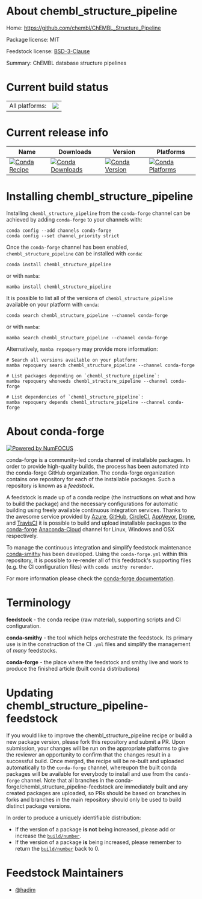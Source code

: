 About chembl_structure_pipeline
===============================

Home: https://github.com/chembl/ChEMBL_Structure_Pipeline

Package license: MIT

Feedstock license: [BSD-3-Clause](https://github.com/conda-forge/chembl_structure_pipeline-feedstock/blob/main/LICENSE.txt)

Summary: ChEMBL database structure pipelines

Current build status
====================


<table><tr><td>All platforms:</td>
    <td>
      <a href="https://dev.azure.com/conda-forge/feedstock-builds/_build/latest?definitionId=10623&branchName=main">
        <img src="https://dev.azure.com/conda-forge/feedstock-builds/_apis/build/status/chembl_structure_pipeline-feedstock?branchName=main">
      </a>
    </td>
  </tr>
</table>

Current release info
====================

| Name | Downloads | Version | Platforms |
| --- | --- | --- | --- |
| [![Conda Recipe](https://img.shields.io/badge/recipe-chembl_structure_pipeline-green.svg)](https://anaconda.org/conda-forge/chembl_structure_pipeline) | [![Conda Downloads](https://img.shields.io/conda/dn/conda-forge/chembl_structure_pipeline.svg)](https://anaconda.org/conda-forge/chembl_structure_pipeline) | [![Conda Version](https://img.shields.io/conda/vn/conda-forge/chembl_structure_pipeline.svg)](https://anaconda.org/conda-forge/chembl_structure_pipeline) | [![Conda Platforms](https://img.shields.io/conda/pn/conda-forge/chembl_structure_pipeline.svg)](https://anaconda.org/conda-forge/chembl_structure_pipeline) |

Installing chembl_structure_pipeline
====================================

Installing `chembl_structure_pipeline` from the `conda-forge` channel can be achieved by adding `conda-forge` to your channels with:

```
conda config --add channels conda-forge
conda config --set channel_priority strict
```

Once the `conda-forge` channel has been enabled, `chembl_structure_pipeline` can be installed with `conda`:

```
conda install chembl_structure_pipeline
```

or with `mamba`:

```
mamba install chembl_structure_pipeline
```

It is possible to list all of the versions of `chembl_structure_pipeline` available on your platform with `conda`:

```
conda search chembl_structure_pipeline --channel conda-forge
```

or with `mamba`:

```
mamba search chembl_structure_pipeline --channel conda-forge
```

Alternatively, `mamba repoquery` may provide more information:

```
# Search all versions available on your platform:
mamba repoquery search chembl_structure_pipeline --channel conda-forge

# List packages depending on `chembl_structure_pipeline`:
mamba repoquery whoneeds chembl_structure_pipeline --channel conda-forge

# List dependencies of `chembl_structure_pipeline`:
mamba repoquery depends chembl_structure_pipeline --channel conda-forge
```


About conda-forge
=================

[![Powered by
NumFOCUS](https://img.shields.io/badge/powered%20by-NumFOCUS-orange.svg?style=flat&colorA=E1523D&colorB=007D8A)](https://numfocus.org)

conda-forge is a community-led conda channel of installable packages.
In order to provide high-quality builds, the process has been automated into the
conda-forge GitHub organization. The conda-forge organization contains one repository
for each of the installable packages. Such a repository is known as a *feedstock*.

A feedstock is made up of a conda recipe (the instructions on what and how to build
the package) and the necessary configurations for automatic building using freely
available continuous integration services. Thanks to the awesome service provided by
[Azure](https://azure.microsoft.com/en-us/services/devops/), [GitHub](https://github.com/),
[CircleCI](https://circleci.com/), [AppVeyor](https://www.appveyor.com/),
[Drone](https://cloud.drone.io/welcome), and [TravisCI](https://travis-ci.com/)
it is possible to build and upload installable packages to the
[conda-forge](https://anaconda.org/conda-forge) [Anaconda-Cloud](https://anaconda.org/)
channel for Linux, Windows and OSX respectively.

To manage the continuous integration and simplify feedstock maintenance
[conda-smithy](https://github.com/conda-forge/conda-smithy) has been developed.
Using the ``conda-forge.yml`` within this repository, it is possible to re-render all of
this feedstock's supporting files (e.g. the CI configuration files) with ``conda smithy rerender``.

For more information please check the [conda-forge documentation](https://conda-forge.org/docs/).

Terminology
===========

**feedstock** - the conda recipe (raw material), supporting scripts and CI configuration.

**conda-smithy** - the tool which helps orchestrate the feedstock.
                   Its primary use is in the construction of the CI ``.yml`` files
                   and simplify the management of *many* feedstocks.

**conda-forge** - the place where the feedstock and smithy live and work to
                  produce the finished article (built conda distributions)


Updating chembl_structure_pipeline-feedstock
============================================

If you would like to improve the chembl_structure_pipeline recipe or build a new
package version, please fork this repository and submit a PR. Upon submission,
your changes will be run on the appropriate platforms to give the reviewer an
opportunity to confirm that the changes result in a successful build. Once
merged, the recipe will be re-built and uploaded automatically to the
`conda-forge` channel, whereupon the built conda packages will be available for
everybody to install and use from the `conda-forge` channel.
Note that all branches in the conda-forge/chembl_structure_pipeline-feedstock are
immediately built and any created packages are uploaded, so PRs should be based
on branches in forks and branches in the main repository should only be used to
build distinct package versions.

In order to produce a uniquely identifiable distribution:
 * If the version of a package **is not** being increased, please add or increase
   the [``build/number``](https://docs.conda.io/projects/conda-build/en/latest/resources/define-metadata.html#build-number-and-string).
 * If the version of a package **is** being increased, please remember to return
   the [``build/number``](https://docs.conda.io/projects/conda-build/en/latest/resources/define-metadata.html#build-number-and-string)
   back to 0.

Feedstock Maintainers
=====================

* [@hadim](https://github.com/hadim/)

